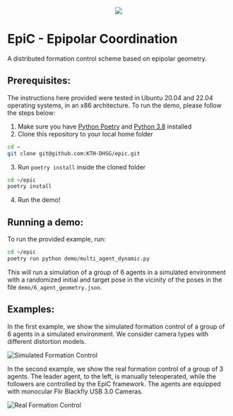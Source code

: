 <p align="center">
  <img src="https://github.com/Pedro-Roque/epic/blob/dev-intersection_selection/demo/output/experiment_trajectory.gif" />
</p>

# EpiC - Epipolar Coordination
A distributed formation control scheme based on epipolar geometry.

## Prerequisites:
The instructions here provided were tested in Ubuntu 20.04 and 22.04 operating systems, in an x86 architecture. To run the demo, please follow the steps below:
1. Make sure you have [Python Poetry](https://python-poetry.org/docs/#installation) and [Python 3.8](https://www.python.org/downloads/release/python-3810/) installed
2. Clone this repository to your local home folder
```bash
cd ~
git clone git@github.com:KTH-DHSG/epic.git
```
3. Run `poetry install` inside the cloned folder
```bash
cd ~/epic
poetry install
```
4. Run the demo!

## Running a demo:
To run the provided example, run: 
```bash
cd ~/epic
poetry run python demo/multi_agent_dynamic.py
```
This will run a simulation of a group of 6 agents in a simulated environment with a randomized initial and target pose in the vicinity of the poses in the file `demo/6_agent_geometry.json`.

## Examples:
In the first example, we show the simulated formation control of a group of 6 agents in a simulated environment. We consider camera types with different distortion models.

![Simulated Formation Control](https://github.com/Pedro-Roque/epic/blob/dev-intersection_selection/demo/output/simulated_animation.gif) 

In the second example, we show the real formation control of a group of 3 agents. The leader agent, to the left, is manually teleoperated, while the followers are controlled by the EpiC framework. The agents are equipped with monocular Flir Blackfly USB 3.0 Cameras.

![Real Formation Control](https://github.com/Pedro-Roque/epic/blob/dev-intersection_selection/demo/output/experiment_trajectory.gif)
